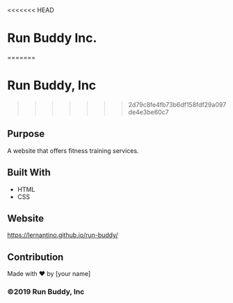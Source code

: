 <<<<<<< HEAD
# Run Buddy Inc.
=======
# Run Buddy, Inc
>>>>>>> 2d79c8fe4fb73b6df158fdf29a097de4e3be60c7

## Purpose
A website that offers fitness training services. 

## Built With
* HTML
* CSS

## Website
https://lernantino.github.io/run-buddy/

## Contribution
Made with ❤️ by [your name]

### ©️2019 Run Buddy, Inc
